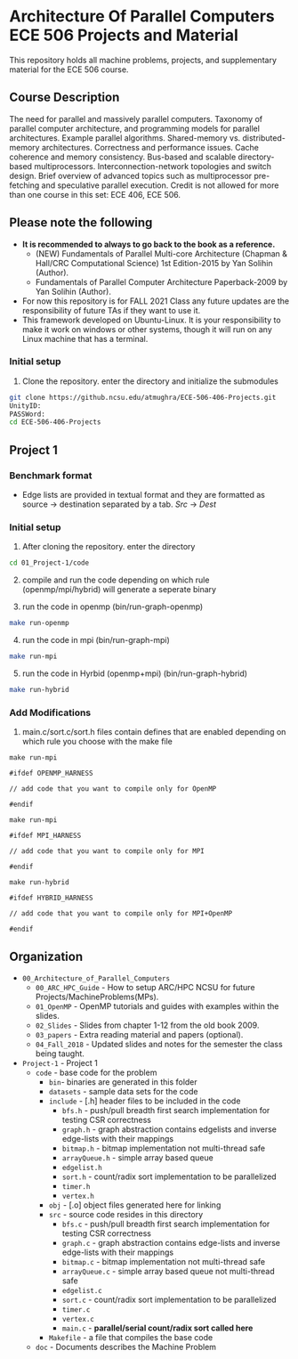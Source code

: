 # Architecture Of Parallel Computers ECE 506 Projects and Material

This repository holds all machine problems, projects, and supplementary material for the ECE 506 course.

## Course Description

The need for parallel and massively parallel computers. Taxonomy of parallel computer architecture, and programming models for parallel architectures. Example parallel algorithms. Shared-memory vs. distributed-memory architectures. Correctness and performance issues. Cache coherence and memory consistency. Bus-based and scalable directory-based multiprocessors. Interconnection-network topologies and switch design. Brief overview of advanced topics such as multiprocessor pre-fetching and speculative parallel execution. Credit is not allowed for more than one course in this set: ECE 406, ECE 506.

## Please note the following

* **It is recommended to always to go back to the book as a reference.**
    * (NEW) Fundamentals of Parallel Multi-core Architecture (Chapman & Hall/CRC Computational Science) 1st Edition-2015 by Yan Solihin (Author).
    * Fundamentals of Parallel Computer Architecture Paperback-2009 by Yan Solihin (Author).
* For now this repository is for FALL 2021 Class any future updates are the responsibility of future TAs if they want to use it.
* This framework developed on Ubuntu-Linux. It is your responsibility to make it work on windows or other systems, though it will run on any Linux machine that has a terminal.

### Initial setup
1. Clone the repository. enter the directory and initialize the submodules
  ```bash
  git clone https://github.ncsu.edu/atmughra/ECE-506-406-Projects.git
  UnityID:
  PASSWord:
  cd ECE-506-406-Projects
  ```

## Project 1
### Benchmark format
* Edge lists are provided in textual format and they are formatted as source → destination separated by a tab.
*Src*  →  *Dest*

### Initial setup
1. After cloning the repository. enter the directory
  ```bash
  cd 01_Project-1/code
  ```
2. compile and run the code depending on which rule (openmp/mpi/hybrid) will generate a seperate binary

3. run the code in openmp (bin/run-graph-openmp)
  ```bash
  make run-openmp
  ```
4. run the code in mpi (bin/run-graph-mpi)
  ```bash
  make run-mpi
  ```
5. run the code in Hyrbid (openmp+mpi) (bin/run-graph-hybrid)
  ```bash
  make run-hybrid
  ```

### Add Modifications
1. main.c/sort.c/sort.h files contain defines that are enabled depending on which rule you choose with the make file
  ```code
  make run-mpi

#ifdef OPENMP_HARNESS

// add code that you want to compile only for OpenMP

#endif

  ```
  ```code
  make run-mpi

#ifdef MPI_HARNESS

// add code that you want to compile only for MPI

#endif

  ```
  ```code
  make run-hybrid

#ifdef HYBRID_HARNESS

// add code that you want to compile only for MPI+OpenMP

#endif

  ```

## Organization
* `00_Architecture_of_Parallel_Computers`
  * `00_ARC_HPC_Guide` - How to setup ARC/HPC NCSU for future Projects/MachineProblems(MPs).
  * `01_OpenMP` - OpenMP tutorials and guides with examples within the slides.
  * `02_Slides` - Slides from chapter 1-12 from the old book 2009.
  * `03_papers` - Extra reading material and papers (optional).
  * `04_Fall_2018` - Updated slides and notes for the semester the class being taught.
* `Project-1` - Project 1
  * `code` - base code for the problem
    * `bin`- binaries are generated in this folder
    * `datasets` - sample data sets for the code
    * `include` - [.h] header files to be included in the code
        * `bfs.h` - push/pull breadth first search implementation for testing CSR correctness
        * `graph.h` - graph abstraction contains edgelists and inverse edge-lists with their mappings 
        * `bitmap.h` - bitmap implementation not multi-thread safe
        * `arrayQueue.h` - simple array based queue 
        * `edgelist.h`
        * `sort.h`  - count/radix sort implementation to be parallelized
        * `timer.h`
        * `vertex.h`
    * `obj` - [.o] object files generated here for linking
    * `src` - source code resides in this directory
        * `bfs.c` - push/pull breadth first search implementation for testing CSR correctness
        * `graph.c` - graph abstraction contains edge-lists and inverse edge-lists with their mappings
        * `bitmap.c` - bitmap implementation not multi-thread safe
        * `arrayQueue.c` - simple array based queue not multi-thread safe 
        * `edgelist.c`
        * `sort.c` - count/radix sort implementation to be parallelized
        * `timer.c`
        * `vertex.c`
        * `main.c` - **parallel/serial count/radix sort  called here**
    * `Makefile` - a file that compiles the base code
  * `doc` - Documents describes the Machine Problem

